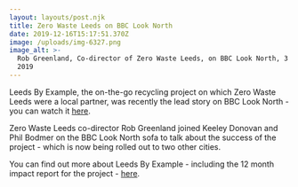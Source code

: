 ```yaml
---
layout: layouts/post.njk
title: Zero Waste Leeds on BBC Look North
date: 2019-12-16T15:17:51.370Z
image: /uploads/img-6327.png
image_alt: >-
  Rob Greenland, Co-director of Zero Waste Leeds, on BBC Look North, 3 December
  2019
---
```

Leeds By Example, the on-the-go recycling project on which Zero Waste Leeds were a local partner, was recently the lead story on BBC Look North - you can watch it [here](https://www.youtube.com/watch?v=jtYP-N1x65c&list=PLcImqkHEpk0rJ9nHXXNnN-zgIvOT4xPEh).  

Zero Waste Leeds co-director Rob Greenland joined Keeley Donovan and Phil Bodmer on the BBC Look North sofa to talk about the success of the project - which is now being rolled out to two other cities.

You can find out more about Leeds By Example - including the 12 month impact report for the project - [here](https://www.hubbub.org.uk/leeds-by-example).
